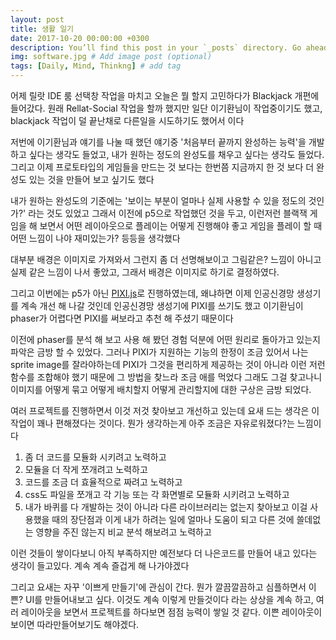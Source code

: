 ```yaml
---
layout: post
title: 생활 일기
date: 2017-10-20 00:00:00 +0300
description: You’ll find this post in your `_posts` directory. Go ahead and edit it and re-build the site to see your changes. # Add post description (optional)
img: software.jpg # Add image post (optional)
tags: [Daily, Mind, Thinkng] # add tag
---
```


어제 릴랏 IDE 룸 선택창 작업을 마치고 오늘은 뭘 할지 고민하다가 Blackjack 개편에 들어갔다. 원래 Rellat-Social 작업을 할까 했지만 일단 이기환님이 작업중이기도 했고, blackjack 작업이 덜 끝난채로 다른일을 시도하기도 했어서 이다

저번에 이기환님과 얘기를 나눌 때 했던 얘기중 '처음부터 끝까지 완성하는 능력'을 개발하고 싶다는 생각도 들었고, 내가 원하는 정도의 완성도를 채우고 싶다는 생각도 들었다. 그리고 이제 프로토타입의 게임들을 만드는 것 보다는 한번쯤 지금까지 한 것 보다 더 완성도 있는 것을 만들어 보고 싶기도 했다

내가 원하는 완성도의 기준에는 '보이는 부분이 얼마나 실제 사용할 수 있을 정도의 것인가?' 라는 것도 있었고 그래서 이전에 p5으로 작업했던 것을 두고, 이런저런 블랙잭 게임을 해 보면서 어떤 레이아웃으로 플레이는 어떻게 진행해야 좋고 게임을 플레이 할 때 어떤 느낌이 나야 재미있는가? 등등을 생각했다

대부분 배경은 이미지로 가져와서 그런지 좀 더 선명해보이고 그림같은? 느낌이 아니고 실제 같은 느낌이 나서 좋았고, 그래서 배경은 이미지로 하기로 결정하였다.

그리고 이번에는 p5가 아닌 [PIXI.js](http://www.pixijs.com/)로 진행하였는데, 왜냐하면 이제 인공신경망 생성기를 계속 개선 해 나갈 것인데 인공신경망 생성기에 PIXI를 쓰기도 했고 이기환님이 phaser가 어렵다면 PIXI를 써보라고 추천 해 주셨기 때문이다

이전에 phaser를 분석 해 보고 사용 해 봤던 경험 덕분에 어떤 원리로 돌아가고 있는지 파악은 금방 할 수 있었다. 그러나 PIXI가 지원하는 기능의 한정이 조금 있어서 나는 sprite image를 잘라야하는데 PIXI가 그것을 편리하게 제공하는 것이 아니라 이런 저런 함수를 조합해야 했기 때문에 그 방법을 찾느라 조금 애를 먹었다 그래도 그걸 찾고나니 이미지를 어떻게 묶고 어떻게 배치할지 어떻게 관리할지에 대한 구상은 금방 되었다.

여러 프로젝트를 진행하면서 이것 저것 찾아보고 개선하고 있는데 요새 드는 생각은 이 작업이 꽤나 편해졌다는 것이다. 뭔가 생각하는게 아주 조금은 자유로워졌다?는 느낌이다

1. 좀 더 코드를 모듈화 시키려고 노력하고
2. 모듈을 더 작게 쪼개려고 노력하고
3. 코드를 조금 더 효율적으로 짜려고 노력하고
4. css도 파일을 쪼개고 각 기능 또는 각 화면별로 모듈화 시키려고 노력하고
5. 내가 바퀴를 다 개발하는 것이 아니라 다른 라이브러리는 없는지 찾아보고 이걸 사용했을 때의 장단점과 이게 내가 하려는 일에 얼마나 도움이 되고 다른 것에 쓸데없는 영향을 주진 않는지 비교 분석 해보려고 노력하고

이런 것들이 쌓이다보니 아직 부족하지만 예전보다 더 나은코드를 만들어 내고 있다는 생각이 들고있다. 계속 계속 즐겁게 해 나가야겠다

그리고 요새는 자꾸 '이쁘게 만들기'에 관심이 간다. 뭔가 깔끔깔끔하고 심플하면서 이쁜? UI를 만들어내보고 싶다. 이것도 계속 이렇게 만들것이다 라는 상상을 계속 하고, 여러 레이아웃을 보면서 프로젝트를 하다보면 점점 능력이 쌓일 것 같다. 이쁜 레이아웃이 보이면 따라만들어보기도 해야겠다.
